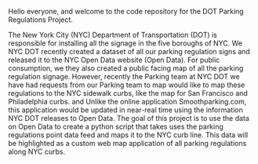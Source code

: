 Hello everyone, and welcome to the code repository for the DOT Parking Regulations Project.

The New York City (NYC) Department of Transportation (DOT) is responsible for installing all the signage in the five boroughs of NYC. We NYC DOT recently created a dataset of all our parking regulation signs and released it to the NYC Open Data website (Open Data). For public consumption, we they also created a public facing map of all the parking regulation signage. However, recently the Parking team at NYC DOT we have had requests from our Parking team to map would like to map these regulations to the NYC sidewalk curbs, like the map for San Francisco and Philadelphia curbs.  and Unlike the online application Smoothparking.com, this application would be updated in near-real time using the information NYC DOT releases to Open Data. The goal of this project is to use the data on Open Data to create a python script that takes uses the parking regulations point data feed and maps it to the NYC curb line. This data will be highlighted as a custom web map application of all parking regulations along NYC curbs.

